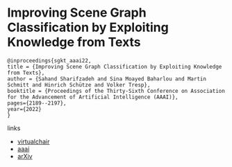 # Improving Scene Graph Classification by Exploiting Knowledge from Texts

```
@inproceedings{sgkt_aaai22,
title = {Improving Scene Graph Classification by Exploiting Knowledge from Texts},
author = {Sahand Sharifzadeh and Sina Moayed Baharlou and Martin Schmitt and Hinrich Schütze and Volker Tresp},
booktitle = {Proceedings of the Thirty-Sixth Conference on Association for the Advancement of Artificial Intelligence (AAAI)},
pages={2189--2197},
year={2022}
}
```

links
- [virtualchair](https://aaai-2022.virtualchair.net/poster_aaai12793)
- [aaai](https://ojs.aaai.org/index.php/AAAI/article/view/20116)
- [arXiv](https://arxiv.org/abs/2102.04760)
